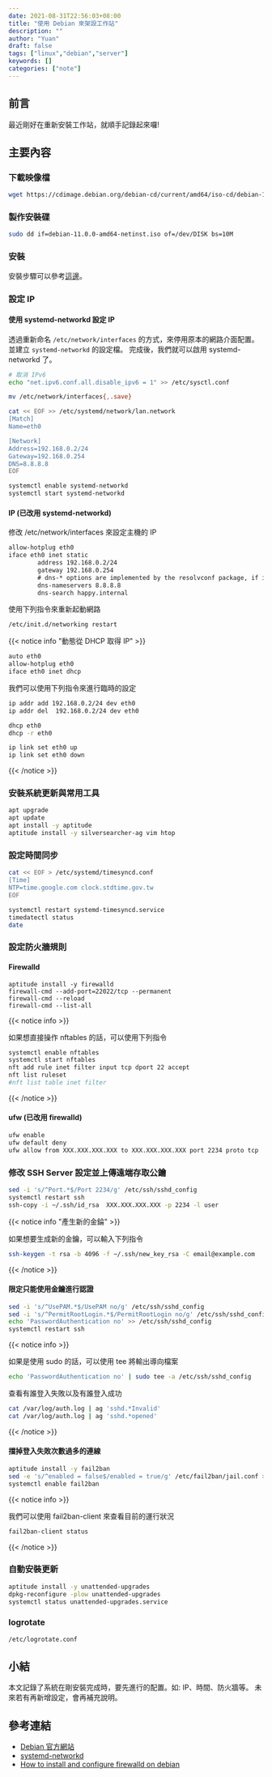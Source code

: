```yaml
---
date: 2021-08-31T22:56:03+08:00
title: "使用 Debian 來架設工作站"
description: ""
author: "Yuan"
draft: false
tags: ["linux","debian","server"]
keywords: []
categories: ["note"]
---
```


## 前言

最近剛好在重新安裝工作站，就順手記錄起來囉!

<!--more-->

## 主要內容

### 下載映像檔

```bash
wget https://cdimage.debian.org/debian-cd/current/amd64/iso-cd/debian-11.0.0-amd64-netinst.iso
```

### 製作安裝碟

```bash
sudo dd if=debian-11.0.0-amd64-netinst.iso of=/dev/DISK bs=10M
```

### 安裝

安裝步驟可以參考[這邊](https://www.server-world.info/query?os=Debian_11&p=install)。

### 設定 IP

#### 使用 systemd-networkd 設定 IP

透過重新命名 `/etc/network/interfaces` 的方式，來停用原本的網路介面配置。並建立 `systemd-networkd` 的設定檔。
完成後，我們就可以啟用 systemd-networkd 了。

```bash
# 取消 IPv6
echo "net.ipv6.conf.all.disable_ipv6 = 1" >> /etc/sysctl.conf

mv /etc/network/interfaces{,.save}

cat << EOF >> /etc/systemd/network/lan.network
[Match]
Name=eth0

[Network]
Address=192.168.0.2/24
Gateway=192.168.0.254
DNS=8.8.8.8
EOF

systemctl enable systemd-networkd
systemctl start systemd-networkd
```

#### IP (已改用 systemd-networkd)
修改 /etc/network/interfaces 來設定主機的 IP

```txt
allow-hotplug eth0
iface eth0 inet static
        address 192.168.0.2/24
        gateway 192.168.0.254
        # dns-* options are implemented by the resolvconf package, if installed
        dns-nameservers 8.8.8.8
        dns-search happy.internal
```

使用下列指令來重新起動網路

```bash
/etc/init.d/networking restart
```

{{< notice info "動態從 DHCP 取得 IP" >}}

```txt
auto eth0
allow-hotplug eth0
iface eth0 inet dhcp
```

我們可以使用下列指令來進行臨時的設定

```bash
ip addr add 192.168.0.2/24 dev eth0
ip addr del  192.168.0.2/24 dev eth0

dhcp eth0
dhcp -r eth0

ip link set eth0 up
ip link set eth0 down
```

{{< /notice >}}

### 安裝系統更新與常用工具

```bash
apt upgrade
apt update
apt install -y aptitude
aptitude install -y silversearcher-ag vim htop
```

### 設定時間同步

```bash
cat << EOF > /etc/systemd/timesyncd.conf
[Time]
NTP=time.google.com clock.stdtime.gov.tw
EOF

systemctl restart systemd-timesyncd.service
timedatectl status
date
```

### 設定防火牆規則

#### Firewalld

```
aptitude install -y firewalld
firewall-cmd --add-port=22022/tcp --permanent
firewall-cmd --reload
firewall-cmd --list-all
```

{{< notice info >}}

如果想直接操作 nftables 的話，可以使用下列指令

```bash
systemctl enable nftables
systemctl start nftables
nft add rule inet filter input tcp dport 22 accept
nft list ruleset
#nft list table inet filter
```

{{< /notice >}}

#### ufw (已改用 firewalld)

```bash
ufw enable
ufw default deny
ufw allow from XXX.XXX.XXX.XXX to XXX.XXX.XXX.XXX port 2234 proto tcp
```


### 修改 SSH Server 設定並上傳遠端存取公鑰

```bash
sed -i 's/^Port.*$/Port 2234/g' /etc/ssh/sshd_config
systemctl restart ssh
ssh-copy -i ~/.ssh/id_rsa  XXX.XXX.XXX.XXX -p 2234 -l user
```

{{< notice info "產生新的金錀" >}}

如果想要生成新的金鑰，可以輸入下列指令

```bash
ssh-keygen -t rsa -b 4096 -f ~/.ssh/new_key_rsa -C email@example.com
```

{{< /notice >}}

#### 限定只能使用金鑰進行認證 

```bash
sed -i 's/^UsePAM.*$/UsePAM no/g' /etc/ssh/sshd_config
sed -i 's/^PermitRootLogin.*$/PermitRootLogin no/g' /etc/ssh/sshd_config
echo 'PasswordAuthentication no' >> /etc/ssh/sshd_config
systemctl restart ssh
```

{{< notice info >}}

如果是使用 sudo 的話，可以使用 tee 將輸出導向檔案

```bash
echo 'PasswordAuthentication no' | sudo tee -a /etc/ssh/sshd_config
```

查看有誰登入失敗以及有誰登入成功

```bash
cat /var/log/auth.log | ag 'sshd.*Invalid'
cat /var/log/auth.log | ag 'sshd.*opened'
```
{{< /notice >}}


#### 擋掉登入失敗次數過多的連線

```bash
aptitude install -y fail2ban
sed -e 's/^enabled = false$/enabled = true/g' /etc/fail2ban/jail.conf > /etc/fail2ban/jail.local
systemctl enable fail2ban
```

{{< notice info >}}

我們可以使用 fail2ban-client 來查看目前的運行狀況

```bash
fail2ban-client status
```
{{< /notice >}}


### 自動安裝更新

```bash
aptitude install -y unattended-upgrades
dpkg-reconfigure -plow unattended-upgrades
systemctl status unattended-upgrades.service
```

### logrotate

```bash
/etc/logrotate.conf
```

## 小結

本文記錄了系統在剛安裝完成時，要先進行的配置。如: IP、時間、防火牆等。
未來若有再新增設定，會再補充說明。

## 參考連結

- [Debian 官方網站][offical]
- [systemd-networkd][1]
- [How to install and configure firewalld on debian][2]

[offical]:https://www.debian.org
[securing-debian-manual]:https://www.debian.org/doc/manuals/securing-debian-manual/index.en.html
[1]:https://wiki.debian.org/SystemdNetworkd
[2]:https://computingforgeeks.com/how-to-install-and-configure-firewalld-on-debian/